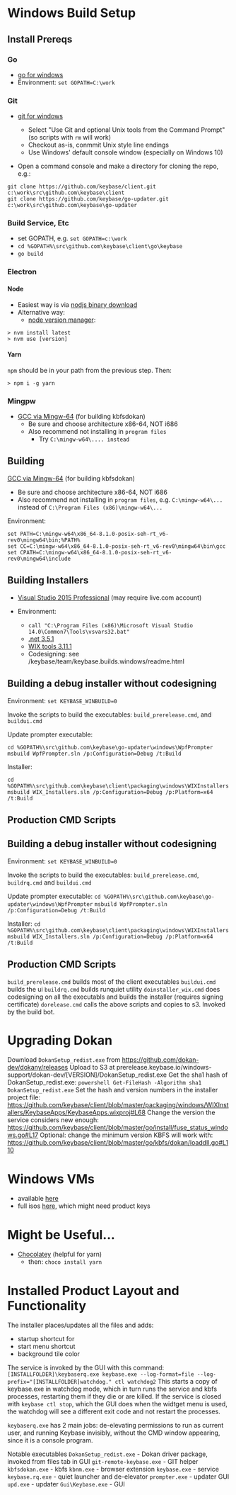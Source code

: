 # Windows Build Setup

## Install Prereqs

### Go
- [go for windows](https://golang.org/dl)
- Environment: `set GOPATH=C:\work`

### Git

- [git for windows](https://git-scm.com/downloads)
  - Select "Use Git and optional Unix tools from the Command Prompt" (so scripts with `rm` will work)
  - Checkout as-is, conmmit Unix style line endings
  - Use Windows' default console window (especially on Windows 10)

- Open a command console and make a directory for cloning the repo, e.g.:
```
git clone https://github.com/keybase/client.git c:\work\src\github.com\keybase\client
git clone https://github.com/keybase/go-updater.git c:\work\src\github.com\keybase\go-updater
```

### Build Service, Etc

- set GOPATH, e.g. `set GOPATH=c:\work`
- `cd %GOPATH%\src\github.com\keybase\client\go\keybase`
- `go build`

### Electron

#### Node

- Easiest way is via [nodjs binary download](https://nodejs.org/en/download/)
- Alternative way:
  - [node version manager](https://github.com/coreybutler/nvm-windows):

```
> nvm install latest
> nvm use [version]
```

#### Yarn

`npm` should be in your path from the previous step. Then:

```
> npm i -g yarn
```

###  Mingpw

- [GCC via Mingw-64](https://sourceforge.net/projects/mingw-w64/) (for building kbfsdokan)
  - Be sure and choose architecture x86-64, NOT i686
  - Also recommend not installing in `program files`
    - Try `C:\mingw-w64\.... instead`

## Building
[GCC via Mingw-64](https://sourceforge.net/projects/mingw-w64/) (for building kbfsdokan)
- Be sure and choose architecture x86-64, NOT i686
- Also recommend not installing in `program files`, e.g. `C:\mingw-w64\...` instead of `C:\Program Files (x86)\mingw-w64\...`

Environment:
```
set PATH=C:\mingw-w64\x86_64-8.1.0-posix-seh-rt_v6-rev0\mingw64\bin;%PATH%
set CC=C:\mingw-w64\x86_64-8.1.0-posix-seh-rt_v6-rev0\mingw64\bin\gcc
set CPATH=C:\mingw-w64\x86_64-8.1.0-posix-seh-rt_v6-rev0\mingw64\include
```

## Building Installers

- [Visual Studio 2015 Professional](https://visualstudio.microsoft.com/vs/older-downloads/)
(may require live.com account)

- Environment:
  - `call "C:\Program Files (x86)\Microsoft Visual Studio 14.0\Common7\Tools\vsvars32.bat"`
  - [.net 3.5.1](https://www.microsoft.com/en-us/download/details.aspx?id=22)
  - [WIX tools 3.11.1](http://wixtoolset.org/releases/)
  - Codesigning: see /keybase/team/keybase.builds.windows/readme.html

## Building a debug installer without codesigning

Environment:
  `set KEYBASE_WINBUILD=0`

Invoke the scripts to build the executables: `build_prerelease.cmd`, and `buildui.cmd`

Update prompter executable:
```
cd %GOPATH%\src\github.com\keybase\go-updater\windows\WpfPrompter
msbuild WpfPrompter.sln /p:Configuration=Debug /t:Build
```

Installer:
```
cd %GOPATH%\src\github.com\keybase\client\packaging\windows\WIXInstallers
msbuild WIX_Installers.sln /p:Configuration=Debug /p:Platform=x64 /t:Build
```

## Production CMD Scripts

## Building a debug installer without codesigning
Environment:
  `set KEYBASE_WINBUILD=0`

Invoke the scripts to build the executables: `build_prerelease.cmd`, `buildrq.cmd` and `buildui.cmd`

Update prompter executable:
`cd %GOPATH%\src\github.com\keybase\go-updater\windows\WpfPrompter`
`msbuild WpfPrompter.sln /p:Configuration=Debug /t:Build`

Installer:
`cd %GOPATH%\src\github.com\keybase\client\packaging\windows\WIXInstallers`
`msbuild WIX_Installers.sln /p:Configuration=Debug /p:Platform=x64 /t:Build`

## Production CMD Scripts
`build_prerelease.cmd` builds most of the client executables
`buildui.cmd` builds the ui
`buildrq.cmd` builds runquiet utility
`doinstaller_wix.cmd` does codesigning on all the executabls and builds the installer (requires signing certificate)
`dorelease.cmd` calls the above scripts and copies to s3. Invoked by the build bot.

# Upgrading Dokan
Download `DokanSetup_redist.exe` from https://github.com/dokan-dev/dokany/releases
Upload to S3 at prerelease.keybase.io/windows-support/dokan-dev/[VERSION]/DokanSetup_redist.exe
Get the sha1 hash of DokanSetup_redist.exe:
`powershell Get-FileHash -Algorithm sha1 DokanSetup_redist.exe`
Set the hash and version numbers in the installer project file: https://github.com/keybase/client/blob/master/packaging/windows/WIXInstallers/KeybaseApps/KeybaseApps.wixproj#L68
Change the version the service considers new enough: https://github.com/keybase/client/blob/master/go/install/fuse_status_windows.go#L17
Optional: change the minimum version KBFS will work with: https://github.com/keybase/client/blob/master/go/kbfs/dokan/loaddll.go#L110

# Windows VMs
- available [here](https://dev.windows.com/en-us/microsoft-edge/tools/vms/windows/)
- full isos [here](https://www.microsoft.com/en-gb/software-download/windows10ISO), which might need product keys

#  Might be Useful...
- [Chocolatey](https://chocolatey.org/install) (helpful for yarn)
  - then: `choco install yarn`

# Installed Product Layout and Functionality
The installer places/updates all the files and adds:
- startup shortcut for
- start menu shortcut
- background tile color

The service is invoked by the GUI with this command:
`[INSTALLFOLDER]\keybaserq.exe keybase.exe --log-format=file --log-prefix="[INSTALLFOLDER]watchdog." ctl watchdog2`
This starts a copy of keybase.exe in watchdog mode, which in turn runs the service and kbfs processes, restarting them if they die or are killed.
If the service is closed with `keybase ctl stop`, which the GUI does when the widtget menu is used, the watchdog will see a different exit code and not restart the processes.

`keybaserq.exe` has 2 main jobs: de-elevating permissions to run as current user, and running Keybase invisibly, without the CMD window appearing, since it is a console program.

Notable executables
`DokanSetup_redist.exe` - Dokan driver package, invoked from files tab in GUI
`git-remote-keybase.exe` - GIT helper
`kbfsdokan.exe` - kbfs
`kbnm.exe` - browser extension
`keybase.exe` - service
`keybase.rq.exe` - quiet launcher and de-elevator
`prompter.exe` - updater GUI
`upd.exe` - updater
`Gui\Keybase.exe` - GUI

